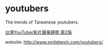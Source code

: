 # youtubers
The trends of Taiwanese youtubers.

<a href="https://medium.com/@smilekevin/%E5%8F%B0%E7%81%A3youtuber%E7%B6%B2%E8%B7%AF%E6%AD%A3%E8%B2%A0%E9%9D%A2%E8%81%B2%E9%87%8F%E8%B6%A8%E5%8B%A2%E5%88%86%E6%9E%90-v2-8-31dcbe8bcd1">台灣YouTuber影片聲量趨勢 第2版</a>

website: http://www.smilekevin.com/youtubers/

